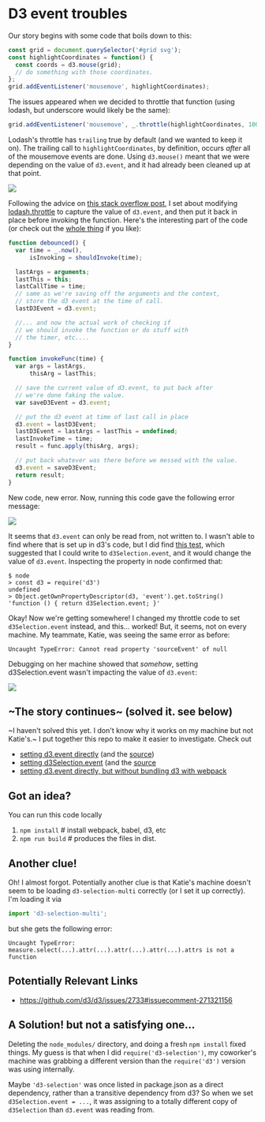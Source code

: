 # D3 event troubles

Our story begins with some code that boils down to this:

```javascript
const grid = document.querySelector('#grid svg');
const highlightCoordinates = function() {
  const coords = d3.mouse(grid);
  // do something with those coordinates.
};
grid.addEventListener('mousemove', highlightCoordinates);
```

The issues appeared when we decided to throttle that function (using lodash, but underscore would likely be the same):

```javascript
grid.addEventListener('mousemove', _.throttle(highlightCoordinates, 100));
```

Lodash's throttle has `trailing` true by default (and we wanted to keep it on). The trailing call to `highlightCoordinates`, by definition, occurs *after* all of the mousemove events are done. Using `d3.mouse()` meant that we were depending on the value of `d3.event`, and it had already been cleaned up at that point.

![](https://trello-attachments.s3.amazonaws.com/58d428743111af1d0a20cf28/59cbeb80295a82a03226fca5/89f83cf5e7d2392b793279b93fba1f31/capture.png)

Following the advice on [this stack overflow post](https://stackoverflow.com/a/43424214/1586229), I set about modifying [lodash.throttle](https://github.com/lodash/lodash/blob/4.17.4/lodash.js#L10911) to capture the value of `d3.event`, and then put it back in place before invoking the function. Here's the interesting part of the code (or check out the [whole thing](https://github.com/NREL/openstudio-geometry-editor/blob/0790f88dd04123320278a6a1f22443690d587d29/src/utilities/d3-aware-throttle.js) if you like):

```javascript
function debounced() {
  var time = _.now(),
      isInvoking = shouldInvoke(time);

  lastArgs = arguments;
  lastThis = this;
  lastCallTime = time;
  // same as we're saving off the arguments and the context,
  // store the d3 event at the time of call.
  lastD3Event = d3.event;

  //... and now the actual work of checking if
  // we should invoke the function or do stuff with
  // the timer, etc....
}

function invokeFunc(time) {
  var args = lastArgs,
      thisArg = lastThis;

  // save the current value of d3.event, to put back after
  // we're done faking the value.
  var saveD3Event = d3.event;

  // put the d3 event at time of last call in place
  d3.event = lastD3Event;
  lastD3Event = lastArgs = lastThis = undefined;
  lastInvokeTime = time;
  result = func.apply(thisArg, args);

  // put back whatever was there before we messed with the value.
  d3.event = saveD3Event;
  return result;
}
```

New code, new error. Now, running this code gave the following error message:

![](https://trello-attachments.s3.amazonaws.com/58d428743111af1d0a20cf28/59cbec593206a0ef014a1d0f/af6d3293fc434f38ca4946252ea78084/capture.png)

It seems that `d3.event` can only be read from, not written to. I wasn't able to find where that is set up in d3's code, but I did find [this test](https://github.com/d3/d3/blob/17fbf8d4b16ed19303d71dee4881d871bddbc037/test/d3-test.js#L11-L20), which suggested that I could write to `d3Selection.event`, and it would change the value of `d3.event`. Inspecting the property in node confirmed that:

```
$ node
> const d3 = require('d3')
undefined
> Object.getOwnPropertyDescriptor(d3, 'event').get.toString()
'function () { return d3Selection.event; }'
```

Okay! Now we're getting somewhere! I changed my throttle code to set `d3Selection.event` instead, and this... worked! But, it seems, not on every machine. My teammate, Katie, was seeing the same error as before:

```
Uncaught TypeError: Cannot read property 'sourceEvent' of null
```

Debugging on her machine showed that *somehow*, setting d3Selection.event wasn't impacting the value of `d3.event`:

![](https://trello-attachments.s3.amazonaws.com/58d428743111af1d0a20cf28/59cd21030a4bec508e696a3c/bcb076afbf2615dcafe69a7d7deb9140/capture.png)

## ~The story continues~ (solved it. see below)

~I haven't solved this yet. I don't know why it works on my machine but not Katie's.~ I put together this repo to make it easier to investigate. Check out

- [setting d3.event directly](https://brianschiller.com/d3-event-issue/dist/setD3Event.html) (and the [source](./src/index.js))
- [setting d3Selection.event](https://brianschiller.com/d3-event-issue/dist/setD3SelectionEvent.html) (and the [source](./src/selectionIndex.js)
- [setting d3.event directly, but without bundling d3 with webpack](https://brianschiller.com/d3-event-issue/dist/cdn-d3.html)

## Got an idea?

You can run this code locally

1. `npm install` # install webpack, babel, d3, etc
2. `npm run build` # produces the files in dist.

## Another clue!

Oh! I almost forgot. Potentially another clue is that Katie's machine doesn't seem to be loading `d3-selection-multi` correctly (or I set it up correctly). I'm loading it via

```javascript
import 'd3-selection-multi';
```

but she gets the following error:

```
Uncaught TypeError: measure.select(...).attr(...).attr(...).attr(...).attrs is not a function
```

## Potentially Relevant Links

- https://github.com/d3/d3/issues/2733#issuecomment-271321156

## A Solution! but not a satisfying one...

Deleting the `node_modules/` directory, and doing a fresh `npm install` fixed things. My guess is that when I did `require('d3-selection')`, my coworker's machine was grabbing a different version than the `require('d3')` version was using internally.

Maybe `'d3-selection'` was once listed in package.json as a direct dependency, rather than a transitive dependency from d3? So when we set `d3Selection.event = ...`, it was assigning to a totally different copy of `d3Selection` than `d3.event` was reading from.
